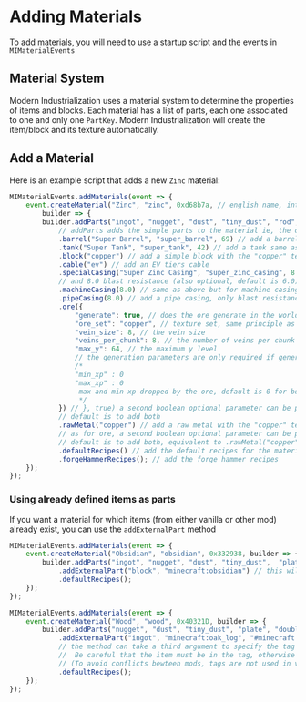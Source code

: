 # Adding Materials
To add materials, you will need to use a startup script and the events in `MIMaterialEvents`

## Material System

Modern Industrialization uses a material system to determine the properties of items and 
blocks. Each material has a list of parts, each one associated to one and only one `PartKey`.
Modern Industrialization will create the item/block and its texture automatically. 

## Add a Material 

Here is an example script that adds a new `Zinc` material:


```javascript
MIMaterialEvents.addMaterials(event => {
    event.createMaterial("Zinc", "zinc", 0xd68b7a, // english name, internal name, and material color in hex
        builder => {
        builder.addParts("ingot", "nugget", "dust", "tiny_dust", "rod", "gear", "ring", "blade", "rotor", "coil", "plate", "bolt", "large_plate")
            // addParts adds the simple parts to the material ie, the one already defined in MI and that don't need more parameters 
            .barrel("Super Barrel", "super_barrel", 69) // add a barrel with 69 stacks capacity and custom english name and path (both optional)
            .tank("Super Tank", "super_tank", 42) // add a tank same as above but for buckets capacity
            .block("copper") // add a simple block with the "copper" texture (found in "textures/materialsets/blocks") 
            .cable("ev") // add an EV tiers cable 
            .specialCasing("Super Zinc Casing", "super_zinc_casing", 8.0) // add a special casing with custom english name and path (both required) 
            // and 8.0 blast resistance (also optional, default is 6.0)
            .machineCasing(8.0) // same as above but for machine casings but the custom name and path are optional
            .pipeCasing(8.0) // add a pipe casing, only blast resistance can be specified
            .ore({ 
                "generate": true, // does the ore generate in the world
                "ore_set": "copper", // texture set, same principle as for blocks (found in "textures/materialsets/ores")
                "vein_size": 8, // the vein size
                "veins_per_chunk": 8, // the number of veins per chunk
                "max_y": 64, // the maximum y level
                // the generation parameters are only required if generate is true
                /*
                "min_xp" : 0
                "max_xp" : 0
                 max and min xp dropped by the ore, default is 0 for both. Must be zero if the ore drop raw ores 
                 */
            }) // }, true) a second boolean optional parameter can be passed to only add the deepslate or if true or normal ore if false
            // default is to add both
            .rawMetal("copper") // add a raw metal with the "copper" texture (found in "textures/materialsets/raw"), same principle as for blocks
            // as for ore, a second boolean optional parameter can be passed to only add the raw ore block if true or the raw ore item if false
            // default is to add both, equivalent to .rawMetal("copper", true).rawMetal("copper", false)
            .defaultRecipes() // add the default recipes for the material (crafting, smelting and machines)
            .forgeHammerRecipes(); // add the forge hammer recipes 
    });
});
```

### Using already defined items as parts

If you want a material for which items (from either vanilla or other mod) already exist, you can use the `addExternalPart` method

```javascript
MIMaterialEvents.addMaterials(event => {
    event.createMaterial("Obsidian", "obsidian", 0x332938, builder => {
        builder.addParts("ingot", "nugget", "dust", "tiny_dust",  "plate", "double_ingot", "large_plate")
            .addExternalPart("block", "minecraft:obsidian") // this will use the vanilla obsidian block as the 'block' part in every recipes
            .defaultRecipes();
    });
});

MIMaterialEvents.addMaterials(event => {
    event.createMaterial("Wood", "wood", 0x40321D, builder => {
        builder.addParts("nugget", "dust", "tiny_dust", "plate", "double_ingot", "large_plate")
            .addExternalPart("ingot", "minecraft:oak_log", "#minecraft:logs")
            // the method can take a third argument to specify the tag to use in recipes input (musts start with an '#').
            //  Be careful that the item must be in the tag, otherwise the recipe will not work
            // (To avoid conflicts bewteen mods, tags are not used in vanilla recipe types (crafting, smelting, etc.))
            .defaultRecipes();
    });
});

```
